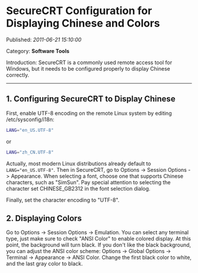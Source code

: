# SecureCRT Configuration for Displaying Chinese and Colors

Published: *2011-06-21 15:10:00*

Category: __Software Tools__

Introduction: SecureCRT is a commonly used remote access tool for Windows, but it needs to be configured properly to display Chinese correctly.

---------

## 1. Configuring SecureCRT to Display Chinese

First, enable UTF-8 encoding on the remote Linux system by editing /etc/sysconfig/i18n:

```bash
LANG="en_US.UTF-8"
```

or

```bash
LANG="zh_CN.UTF-8"
```

Actually, most modern Linux distributions already default to `LANG="en_US.UTF-8"`. Then in SecureCRT, go to Options -> Session Options -> Appearance. When selecting a font, choose one that supports Chinese characters, such as "SimSun". Pay special attention to selecting the character set CHINESE_GB2312 in the font selection dialog.

Finally, set the character encoding to "UTF-8".

## 2. Displaying Colors

Go to Options -> Session Options -> Emulation. You can select any terminal type, just make sure to check "ANSI Color" to enable colored display. At this point, the background will turn black. If you don't like the black background, you can adjust the ANSI color scheme: Options -> Global Options -> Terminal -> Appearance -> ANSI Color. Change the first black color to white, and the last gray color to black.